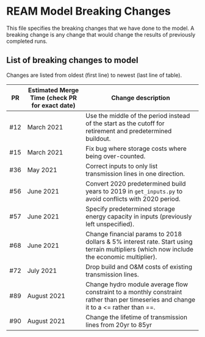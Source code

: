 # REAM Model Breaking Changes

This file specifies the breaking changes that we have done to the model.
A breaking change is any change that would change the results of previously
completed runs.

## List of breaking changes to model

Changes are listed from oldest (first line) to newest (last line of table).

| PR | Estimated Merge Time (check PR for exact date) | Change description |
| ---- | --- | ---------------------|
| #12 | March 2021 | Use the middle of the period instead of the start as the cutoff for retirement and predetermined buildout. |
| #15 | March 2021 | Fix bug where storage costs where being over-counted. |
| #36 | May 2021 | Correct inputs to only list transmission lines in one direction. |
| #56 | June 2021 | Convert 2020 predetermined build years to 2019 in `get_inputs.py` to avoid conflicts with 2020 period. |
| #57 | June 2021 | Specify predetermined storage energy capacity in inputs (previously left unspecified). |
| #68 | June 2021 | Change financial params to 2018 dollars & 5% interest rate. Start using terrain multipliers (which now include the economic multiplier). |
| #72 | July 2021 | Drop build and O&M costs of existing transmission lines. |
| #89 | August 2021 | Change hydro module average flow constraint to a monthly constraint rather than per timeseries and change it to a <= rather than ==. |
| #90 | August 2021 | Change the lifetime of transmission lines from 20yr to 85yr |